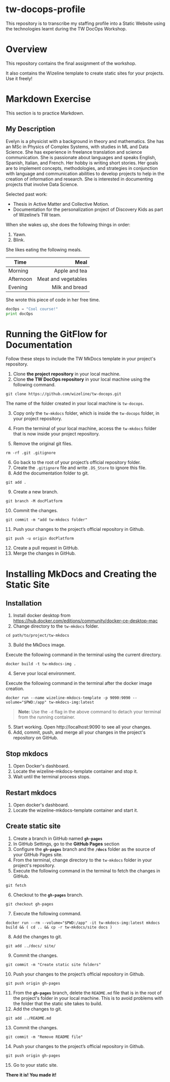 # tw-docops-profile
This repository is to transcribe my staffing profile into a Static Website using the technologies learnt during the TW DocOps Workshop.

# Overview
This repository contains the final assignment of the workshop. 

It also contains the Wizeline template to create static sites for your projects. Use it freely!

# Markdown Exercise
This section is to practice Markdown.

## My Description

Evelyn is a physicist with a background in theory and mathematics. She has an MSc in Physics of Complex Systems, with studies in ML and Data Science. She has experience in freelance translation and science communication. She is passionate about languages and speaks English, Spanish, Italian, and French. Her hobby is writing short stories. Her goals are to implement concepts, methodologies, and strategies in conjunction with language and communication abilities to develop projects to help in the creation of information and research. She is interested in documenting projects that involve Data Science.

Selected past work:

- Thesis in Active Matter and Collective Motion.
- Documentation for the personalization project of Discovery Kids as part of Wizeline’s TW team.

When she wakes up, she does the following things in order:

1. Yawn.
2. Blink.

She likes eating the following meals.

| Time          |  Meal                |
| ------------- | --------------------:|
| Morning       |  Apple and tea       |
| Afternoon     |  Meat and vegetables |
| Evening       |     Milk and bread   |

She wrote this piece of code in her free time.

```python
docOps = "Cool course!"
print docOps
```

# Running the GitFlow for Documentation
Follow these steps to include the TW MkDocs template in your project's repository.

1. Clone **the project repository** in your local machine.
2. Clone **the TW DocOps repository** in your local machine using the following command.

```
git clone https://github.com/wizeline/tw-docops.git
```

The name of the folder created in your local machine is `tw-docops`.

3. Copy only the `tw-mkdocs` folder, which is inside the `tw-docops` folder, in your project repository.

4. From the terminal of your local machine, access the `tw-mkdocs` folder that is now inside your project repository.

5. Remove the original git files.

```
rm -rf .git .gitignore
```

6. Go back to the root of your project’s official repository folder.
7. Create the `.gitignore` file and write `.DS_Store` to ignore this file.
8. Add the documentation folder to git. 
```
git add .
```
9. Create a new branch.
```
git branch -M docPlatform
```
10. Commit the changes.
```
git commit -m "add tw-mkdocs folder"
```
11. Push your changes to the project’s official repository in Github.
```
git push -u origin docPlatform
```
12. Create a pull request in GitHub.
13. Merge the changes in GitHub.

# Installing MkDocs and Creating the Static Site

## Installation

1. Install docker desktop from https://hub.docker.com/editions/community/docker-ce-desktop-mac
2. Change directory to the `tw-mkdocs` folder.
```
cd path/to/project/tw-mkdocs
```
3. Build the MkDocs image.

Execute the following command in the terminal using the current directory.
```
docker build -t tw-mkdocs-img .
```
4. Serve your local environment.

Execute the following command in the terminal after the docker image creation.
```
docker run --name wizeline-mkdocs-template -p 9090:9090 --volume="$PWD:/app" tw-mkdocs-img:latest
```

>**Note:** Use the `-d` flag in the above command to detach your terminal from the running container.

5. Start working. Open http://localhost:9090 to see all your changes.
6. Add, commit, push, and merge all your changes in the project's repository on GitHub.

## Stop mkdocs

1. Open Docker's dashboard.
2. Locate the wizeline-mkdocs-template container and stop it.
3. Wait until the terminal process stops.

## Restart mkdocs

1. Open docker's dashboard.
2. Locate the wizeline-mkdocs-template container and start it.

## Create static site
1. Create a branch in GitHub named **`gh-pages`**
2. In GitHub Settings, go to the **GitHub Pages** section
3. Configure the **`gh-pages`** branch and the **`/docs`** folder as the source of your GitHub Pages site.
4. From the terminal, change directory to the `tw-mkdocs` folder in your project's repository.
5. Execute the following command in the terminal to fetch the changes in GitHub.
```
git fetch
```
6. Checkout to the **`gh-pages`** branch.
```
git checkout gh-pages
```
7. Execute the following command.
```
docker run --rm --volume="$PWD:/app" -it tw-mkdocs-img:latest mkdocs build && ( cd .. && cp -r tw-mkdocs/site docs )
```
8. Add the changes to git.
```
git add ../docs/ site/
```
9. Commit the changes.
```
git commit -m "Create static site folders"
```
10. Push your changes to the project’s official repository in Github.
```
git push origin gh-pages
```
11. From the **`gh-pages`** branch, delete the `README.md` file that is in the root of the project's folder in your local machine. This is to avoid problems with the folder that the static site takes to build.
12. Add the changes to git.
```
git add ../README.md
```
13. Commit the changes.
```
git commit -m "Remove README file"
```
14. Push your changes to the project’s official repository in Github.
```
git push origin gh-pages
```
15. Go to your static site.

**There it is! You made it!**